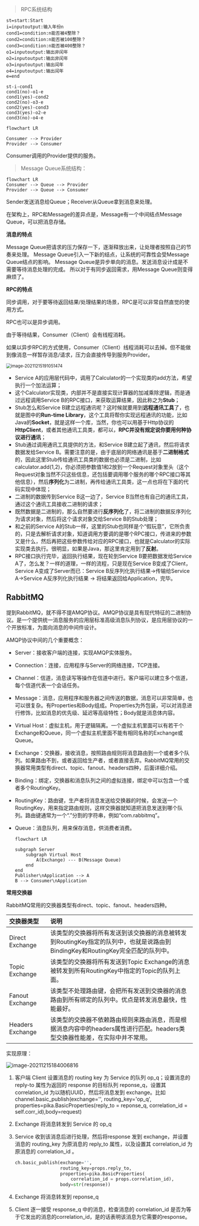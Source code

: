 > RPC系统结构

```flow
st=start:Start
i=inputoutput:输入年份n
cond1=condition:n能否被4整除？
cond2=condition:n能否被100整除？
cond3=condition:n能否被400整除？
o1=inputoutput:输出非闰年
o2=inputoutput:输出非闰年
o3=inputoutput:输出闰年
o4=inputoutput:输出闰年
e=end

st-i-cond1
cond1(no)-o1-e
cond1(yes)-cond2
cond2(no)-o3-e
cond2(yes)-cond3
cond3(yes)-o2-e
cond3(no)-o4-e
```

```mermaid
flowchart LR

Consumer --> Provider
Provider --> Consumer
```

Consumer调用的Provider提供的服务。

>  Message Queue系统结构：

```mermaid
flowchart LR
Consumer --> Queue --> Provider
Provider --> Queue --> Consumer
```

Sender发送消息给Queue；Receiver从Queue拿到消息来处理。

在架构上，RPC和Message的差异点是，Message有一个中间结点Message Queue，可以把消息存储。

**消息的特点**

Message Queue把请求的压力保存一下，逐渐释放出来，让处理者按照自己的节奏来处理。
Message Queue引入一下新的结点，让系统的可靠性会受Message Queue结点的影响。
Message Queue是异步单向的消息。发送消息设计成是不需要等待消息处理的完成。
所以对于有同步返回需求，用Message Queue则变得麻烦了。

**RPC的特点**

同步调用，对于要等待返回结果/处理结果的场景，RPC是可以非常自然直觉的使用方式。

RPC也可以是异步调用。

由于等待结果，Consumer（Client）会有线程消耗。

如果以异步RPC的方式使用，Consumer（Client）线程消耗可以去掉。但不能做到像消息一样暂存消息/请求，压力会直接传导到服务Provider。

<img src="https://gitee.com/zbw2535463841/images-bed/raw/master/2021/12/18/image-20211215191051474.png" alt="image-20211215191051474" style="zoom:80%;" />

- Service     A的应用层代码中，调用了Calculator的一个实现类的add方法，希望执行一个加法运算；
- 这个Calculator实现类，内部并不是直接实现计算器的加减乘除逻辑，而是通过远程调用Service     B的RPC接口，来获取运算结果，因此称之为**Stub**；
- Stub怎么和Service     B建立远程通讯呢？这时候就要用到**远程通讯工具**了，也就是图中的**Run-time Library**，这个工具将帮你实现远程通讯的功能，比如Java的**Socket**，就是这样一个库，当然，你也可以用基于Http协议的**HttpClient**，或者其他通讯工具类，都可以，**RPC并没有规定说你要用何种协议进行通讯**；
- Stub通过调用通讯工具提供的方法，和Service     B建立起了通讯，然后将请求数据发给Service B。需要注意的是，由于底层的网络通讯是基于**二进制格式**的，因此这里Stub传给通讯工具类的数据也必须是二进制，比如calculator.add(1,2)，你必须把参数值1和2放到一个Request对象里头（这个Request对象当然不只这些信息，还包括要调用哪个服务的哪个RPC接口等其他信息），然后**序列化**为二进制，再传给通讯工具类，这一点也将在下面的代码实现中体现；
- 二进制的数据传到Service     B这一边了，Service B当然也有自己的通讯工具，通过这个通讯工具接收二进制的请求；
- 既然数据是二进制的，那么自然要进行**反序列化**了，将二进制的数据反序列化为请求对象，然后将这个请求对象交给Service     B的Stub处理；
- 和之前的Service     A的Stub一样，这里的Stub也同样是个“假玩意”，它所负责的，只是去解析请求对象，知道调用方要调的是哪个RPC接口，传进来的参数又是什么，然后再把这些参数传给对应的RPC接口，也就是Calculator的实际实现类去执行。很明显，如果是Java，那这里肯定用到了**反射**。
- RPC接口执行完毕，返回执行结果，现在轮到Service     B要把数据发给Service A了，怎么发？一样的道理，一样的流程，只是现在Service B变成了Client，Service     A变成了Server而已：Service B反序列化执行结果->传输给Service A->Service A反序列化执行结果     -> 将结果返回给Application，完毕。

## RabbitMQ

提到RabbitMQ，就不得不提AMQP协议。AMQP协议是具有现代特征的二进制协议。是一个提供统一消息服务的应用层标准高级消息队列协议，是应用层协议的一个开放标准，为面向消息的中间件设计。

AMQP协议中间的几个重要概念：

- Server：接收客户端的连接，实现AMQP实体服务。

- Connection：连接，应用程序与Server的网络连接，TCP连接。

- Channel：信道，消息读写等操作在信道中进行。客户端可以建立多个信道，每个信道代表一个会话任务。

- Message：消息，应用程序和服务器之间传送的数据，消息可以非常简单，也可以很复杂。有Properties和Body组成。Properties为外包装，可以对消息进行修饰，比如消息的优先级、延迟等高级特性；Body就是消息体内容。

- Virtual     Host：虚拟主机，用于逻辑隔离。一个虚拟主机里面可以有若干个Exchange和Queue，同一个虚拟主机里面不能有相同名称的Exchange或Queue。

- Exchange：交换器，接收消息，按照路由规则将消息路由到一个或者多个队列。如果路由不到，或者返回给生产者，或者直接丢弃。RabbitMQ常用的交换器常用类型有direct、topic、fanout、headers四种，后面详细介绍。

- Binding：绑定，交换器和消息队列之间的虚拟连接，绑定中可以包含一个或者多个RoutingKey。

- RoutingKey：路由键，生产者将消息发送给交换器的时候，会发送一个RoutingKey，用来指定路由规则，这样交换器就知道把消息发送到哪个队列。路由键通常为一个“.”分割的字符串，例如“com.rabbitmq”。

- Queue：消息队列，用来保存消息，供消费者消费。

    ```mermaid
    flowchart LR
    
    subgraph Server
        subgraph Virtual Host
            A(Exchange) --- B(Message Queue)
        end
    end
    Publisher\nApplication --> A
    B --> Consumer\nApplication
    ```

    

**常用交换器**

RabbitMQ常用的交换器类型有direct、topic、fanout、headers四种。

| 交换器类型       | 说明                                                         |
| :--------------- | :----------------------------------------------------------- |
| Direct Exchange  | 该类型的交换器将所有发送到该交换器的消息被转发到RoutingKey指定的队列中，也就是说路由到BindingKey和RoutingKey完全匹配的队列中。 |
| Topic Exchange   | 该类型的交换器将所有发送到Topic Exchange的消息被转发到所有RoutingKey中指定的Topic的队列上面。 |
| Fanout Exchange  | 该类型不处理路由键，会把所有发送到交换器的消息路由到所有绑定的队列中。优点是转发消息最快，性能最好。 |
| Headers Exchange | 该类型的交换器不依赖路由规则来路由消息，而是根据消息内容中的headers属性进行匹配。headers类型交换器性能差，在实际中并不常用。 |

实现原理：

![image-20211215184006816](https://gitee.com/zbw2535463841/images-bed/raw/master/2021/12/18/image-20211215184006816.png)

1. 客户端 Client 设置消息的 routing key 为 Service 的队列 op_q；设置消息的 reply-to 属性为返回的 response 的目标队列 reponse_q，设置其 correlation_id 为以随机UUID，然后将消息发到 exchange。比如 channel.basic_publish(exchange='', routing_key='op_q', properties=pika.BasicProperties(reply_to = reponse_q, correlation_id = self.corr_id),body=request)

2.  Exchange 将消息转发到 Service 的 op_q

3. Service 收到该消息后进行处理，然后将response 发到 exchange，并设置消息的 routing_key 为原消息的 reply_to 属性，以及设置其 correlation_id 为原消息的 correlation_id 。

    ```python
    ch.basic_publish(exchange='',
                     routing_key=props.reply_to, 
                     properties=pika.BasicProperties(
                         correlation_id = props.correlation_id),
                     body=str(response))
    ```

4. Exchange 将消息转发到 reponse_q

5. Client 逐一接受 response_q 中的消息，检查消息的 correlation_id 是否为等于它发出的消息的correlation_id，是的话表明该消息为它需要的response。